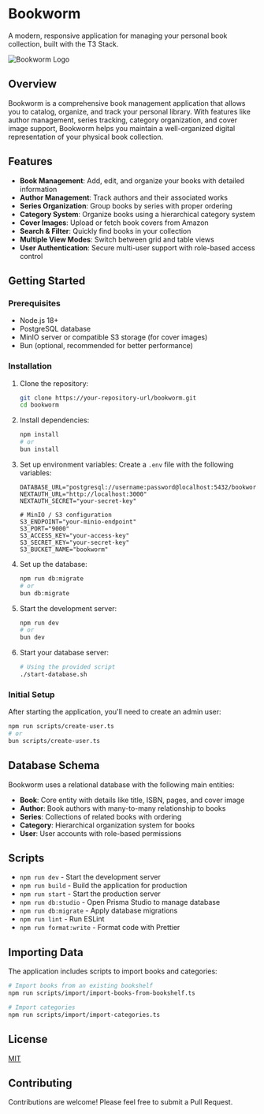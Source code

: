 # Bookworm

A modern, responsive application for managing your personal book collection, built with the T3 Stack.

![Bookworm Logo](public/favicon.ico)

## Overview

Bookworm is a comprehensive book management application that allows you to catalog, organize, and track your personal library. With features like author management, series tracking, category organization, and cover image support, Bookworm helps you maintain a well-organized digital representation of your physical book collection.

## Features

- **Book Management**: Add, edit, and organize your books with detailed information
- **Author Management**: Track authors and their associated works
- **Series Organization**: Group books by series with proper ordering
- **Category System**: Organize books using a hierarchical category system
- **Cover Images**: Upload or fetch book covers from Amazon
- **Search & Filter**: Quickly find books in your collection
- **Multiple View Modes**: Switch between grid and table views
- **User Authentication**: Secure multi-user support with role-based access control

## Getting Started

### Prerequisites

- Node.js 18+
- PostgreSQL database
- MinIO server or compatible S3 storage (for cover images)
- Bun (optional, recommended for better performance)

### Installation

1. Clone the repository:

   ```bash
   git clone https://your-repository-url/bookworm.git
   cd bookworm
   ```

2. Install dependencies:

   ```bash
   npm install
   # or
   bun install
   ```

3. Set up environment variables:
   Create a `.env` file with the following variables:

   ```
   DATABASE_URL="postgresql://username:password@localhost:5432/bookworm"
   NEXTAUTH_URL="http://localhost:3000"
   NEXTAUTH_SECRET="your-secret-key"

   # MinIO / S3 configuration
   S3_ENDPOINT="your-minio-endpoint"
   S3_PORT="9000"
   S3_ACCESS_KEY="your-access-key"
   S3_SECRET_KEY="your-secret-key"
   S3_BUCKET_NAME="bookworm"
   ```

4. Set up the database:

   ```bash
   npm run db:migrate
   # or
   bun db:migrate
   ```

5. Start the development server:

   ```bash
   npm run dev
   # or
   bun dev
   ```

6. Start your database server:
   ```bash
   # Using the provided script
   ./start-database.sh
   ```

### Initial Setup

After starting the application, you'll need to create an admin user:

```bash
npm run scripts/create-user.ts
# or
bun scripts/create-user.ts
```

## Database Schema

Bookworm uses a relational database with the following main entities:

- **Book**: Core entity with details like title, ISBN, pages, and cover image
- **Author**: Book authors with many-to-many relationship to books
- **Series**: Collections of related books with ordering
- **Category**: Hierarchical organization system for books
- **User**: User accounts with role-based permissions

## Scripts

- `npm run dev` - Start the development server
- `npm run build` - Build the application for production
- `npm run start` - Start the production server
- `npm run db:studio` - Open Prisma Studio to manage database
- `npm run db:migrate` - Apply database migrations
- `npm run lint` - Run ESLint
- `npm run format:write` - Format code with Prettier

## Importing Data

The application includes scripts to import books and categories:

```bash
# Import books from an existing bookshelf
npm run scripts/import/import-books-from-bookshelf.ts

# Import categories
npm run scripts/import/import-categories.ts
```

## License

[MIT](LICENSE)

## Contributing

Contributions are welcome! Please feel free to submit a Pull Request.
